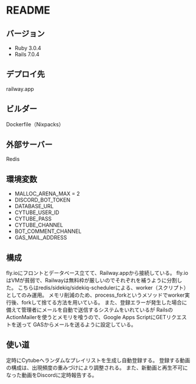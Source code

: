# README

## バージョン
- Ruby 3.0.4
- Rails 7.0.4

## デプロイ先
railway.app

## ビルダー
Dockerfile（Nixpacks）

## 外部サーバー
Redis

## 環境変数
- MALLOC_ARENA_MAX = 2
- DISCORD_BOT_TOKEN
- DATABASE_URL
- CYTUBE_USER_ID
- CYTUBE_PASS
- CYTUBE_CHANNEL
- BOT_COMMENT_CHANNEL
- GAS_MAIL_ADDRESS

## 構成
fly.ioにフロントとデータベース立てて、Railway.appから接続している。
fly.ioはVMが貧弱で、Railwayは無料枠が厳しいのでそれぞれを補うように分割した。
こちらはredis/sidekiq/sidekiq-schedulerによる、worker（スクリプト）としてのみ運用。
メモリ削減のため、process_forkというメソッドでworker実行後、forkして捨てる方法を用いている。
また、登録エラーが発生した場合に備えて管理者にメールを自動で送信するシステムをいれているが
RailsのActionMailerを使うとメモリを喰うので、Google Apps ScriptにGETリクエストを送って
GASからメールを送るように設定している。

## 使い道
定時にCytubeへランダムなプレイリストを生成し自動登録する。
登録する動画の構成は、出現頻度の重みづけにより調整される。
また、新動画と再生不可になった動画をDiscordに定時報告する。